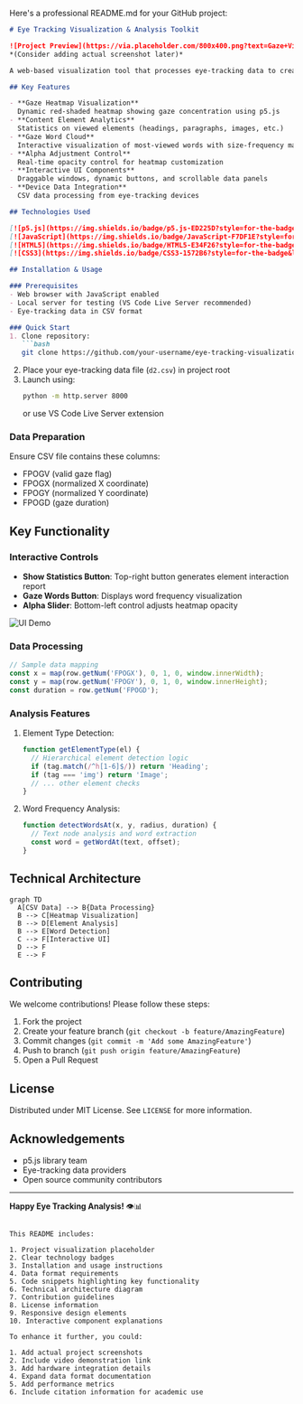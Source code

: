 Here's a professional README.md for your GitHub project:

```markdown
# Eye Tracking Visualization & Analysis Toolkit

![Project Preview](https://via.placeholder.com/800x400.png?text=Gaze+Visualization+Demo) 
*(Consider adding actual screenshot later)*

A web-based visualization tool that processes eye-tracking data to create interactive heatmaps, analyze reading patterns, and provide insights into user attention distribution across web content.

## Key Features

- **Gaze Heatmap Visualization**  
  Dynamic red-shaded heatmap showing gaze concentration using p5.js
- **Content Element Analytics**  
  Statistics on viewed elements (headings, paragraphs, images, etc.)
- **Gaze Word Cloud**  
  Interactive visualization of most-viewed words with size-frequency mapping
- **Alpha Adjustment Control**  
  Real-time opacity control for heatmap customization
- **Interactive UI Components**  
  Draggable windows, dynamic buttons, and scrollable data panels
- **Device Data Integration**  
  CSV data processing from eye-tracking devices

## Technologies Used

[![p5.js](https://img.shields.io/badge/p5.js-ED225D?style=for-the-badge&logo=p5.js&logoColor=white)](https://p5js.org/)
[![JavaScript](https://img.shields.io/badge/JavaScript-F7DF1E?style=for-the-badge&logo=javascript&logoColor=black)](https://developer.mozilla.org/en-US/docs/Web/JavaScript)
[![HTML5](https://img.shields.io/badge/HTML5-E34F26?style=for-the-badge&logo=html5&logoColor=white)](https://developer.mozilla.org/en-US/docs/Web/HTML)
[![CSS3](https://img.shields.io/badge/CSS3-1572B6?style=for-the-badge&logo=css3&logoColor=white)](https://developer.mozilla.org/en-US/docs/Web/CSS)

## Installation & Usage

### Prerequisites
- Web browser with JavaScript enabled
- Local server for testing (VS Code Live Server recommended)
- Eye-tracking data in CSV format

### Quick Start
1. Clone repository:
   ```bash
   git clone https://github.com/your-username/eye-tracking-visualization.git
   ```
2. Place your eye-tracking data file (`d2.csv`) in project root
3. Launch using:
   ```bash
   python -m http.server 8000
   ```
   or use VS Code Live Server extension

### Data Preparation
Ensure CSV file contains these columns:
- FPOGV (valid gaze flag)
- FPOGX (normalized X coordinate)
- FPOGY (normalized Y coordinate) 
- FPOGD (gaze duration)

## Key Functionality

### Interactive Controls
- **Show Statistics Button**: Top-right button generates element interaction report
- **Gaze Words Button**: Displays word frequency visualization
- **Alpha Slider**: Bottom-left control adjusts heatmap opacity

![UI Demo](https://via.placeholder.com/600x300.png?text=Interactive+Controls+Preview)

### Data Processing
```javascript
// Sample data mapping
const x = map(row.getNum('FPOGX'), 0, 1, 0, window.innerWidth);
const y = map(row.getNum('FPOGY'), 0, 1, 0, window.innerHeight);
const duration = row.getNum('FPOGD');
```

### Analysis Features
1. Element Type Detection:
   ```javascript
   function getElementType(el) {
     // Hierarchical element detection logic
     if (tag.match(/^h[1-6]$/)) return 'Heading';
     if (tag === 'img') return 'Image';
     // ... other element checks
   }
   ```
2. Word Frequency Analysis:
   ```javascript
   function detectWordsAt(x, y, radius, duration) {
     // Text node analysis and word extraction
     const word = getWordAt(text, offset);
   }
   ```

## Technical Architecture

```mermaid
graph TD
  A[CSV Data] --> B{Data Processing}
  B --> C[Heatmap Visualization]
  B --> D[Element Analysis]
  B --> E[Word Detection]
  C --> F[Interactive UI]
  D --> F
  E --> F
```

## Contributing

We welcome contributions! Please follow these steps:
1. Fork the project
2. Create your feature branch (`git checkout -b feature/AmazingFeature`)
3. Commit changes (`git commit -m 'Add some AmazingFeature'`)
4. Push to branch (`git push origin feature/AmazingFeature`)
5. Open a Pull Request

## License

Distributed under MIT License. See `LICENSE` for more information.

## Acknowledgements

- p5.js library team
- Eye-tracking data providers
- Open source community contributors

---

**Happy Eye Tracking Analysis!** 👁️📊
```

This README includes:

1. Project visualization placeholder
2. Clear technology badges
3. Installation and usage instructions
4. Data format requirements
5. Code snippets highlighting key functionality
6. Technical architecture diagram
7. Contribution guidelines
8. License information
9. Responsive design elements
10. Interactive component explanations

To enhance it further, you could:

1. Add actual project screenshots
2. Include video demonstration link
3. Add hardware integration details
4. Expand data format documentation
5. Add performance metrics
6. Include citation information for academic use
